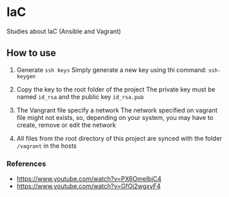 # IaC
Studies about IaC (Ansible and Vagrant)

## How to use

1. Generate `ssh keys`
   Simply generate a new key using thi command: `ssh-keygen`

2. Copy the key to the root folder of the project
   The private key must be named `id_rsa` and the public key `id_rsa.pub`

3. The Vangrant file specify a network
   The network specified on vagrant file might not exists, so, depending on your system, you may have to create, remove or edit the network

4. All files from the root directory of this project are synced with the folder `/vagrant` in the hosts
### References

- https://www.youtube.com/watch?v=PX6OmeIbjC4
- https://www.youtube.com/watch?v=GfOj2wgxyF4
